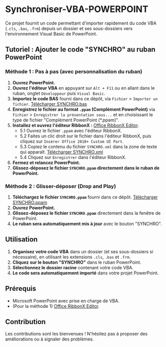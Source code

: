 # Synchroniser-VBA-POWERPOINT

Ce projet fournit un code permettant d'importer rapidement du code VBA (`.cls`, `.bas`, `.frm`) depuis un dossier et ses sous-dossiers vers l'environnement Visual Basic de PowerPoint.

## Tutoriel : Ajouter le code "SYNCHRO" au ruban PowerPoint

### Méthode 1 : Pas à pas (avec personnalisation du ruban)

1.  **Ouvrez PowerPoint.**
2.  **Ouvrez l'éditeur VBA** en appuyant sur `Alt + F11` ou en allant dans le ruban, onglet `Développeur` puis `Visual Basic`.
3.  **Importez le code BAS** fourni dans ce dépôt, via `Fichier` > `Importer un fichier`. [Télécharger SYNCHRO.bas](https://github.com/Tangui-Gouirand/Synchroniser-VBA-POWERPOINT/blob/main/SYNCHRO.bas)
4.  **Enregistrez le fichier au format `.ppam` (Complément PowerPoint)** via `Fichier` > `Enregistrer la présentation sous...` et en choisissant le type de fichier "Complément PowerPoint (*.ppam)".
5.  **Installez et ouvrez l'éditeur RibbonX :** [Office RibbonX Editor](https://github.com/fernandreu/office-ribbonx-editor).
    * 5.1 Ouvrez le fichier `.ppam` avec l'éditeur RibbonX.
    * 5.2 Faites un clic droit sur le fichier dans l'éditeur RibbonX, puis cliquez sur `Insérer Office 2010+ Custom UI Part`.
    * 5.3 Copiez le contenu du fichier `SYNCHRO.xml` dans la zone de texte qui apparaît. [Télécharger SYNCHRO.xml](https://github.com/Tangui-Gouirand/Synchroniser-VBA-POWERPOINT/blob/main/SYNCHRO.xml)
    * 5.4 Cliquez sur `Enregistrer` dans l'éditeur RibbonX.
6.  **Fermez et relancez PowerPoint.**
7.  **Glissez-déposez le fichier `SYNCHRO.ppam` directement dans le ruban de PowerPoint.**

### Méthode 2 : Glisser-déposer (Drop and Play)

1.  **Téléchargez le fichier `SYNCHRO.ppam`** fourni dans ce dépôt. [Télécharger SYNCHRO.ppam](https://github.com/Tangui-Gouirand/Synchroniser-VBA-POWERPOINT/blob/main/Synchro.ppam)
2.  **Ouvrez PowerPoint.**
3.  **Glissez-déposez le fichier `SYNCHRO.ppam`** directement dans la fenêtre de PowerPoint.
4.  **Le ruban sera automatiquement mis à jour** avec le bouton "SYNCHRO".

## Utilisation

1.  **Organisez votre code VBA** dans un dossier (et ses sous-dossiers si nécessaire), en utilisant les extensions `.cls`, `.bas` et `.frm`.
2.  **Cliquez sur le bouton "SYNCHRO"** dans le ruban PowerPoint.
3.  **Sélectionnez le dossier racine** contenant votre code VBA.
4.  **Le code sera automatiquement importé** dans votre projet PowerPoint.

## Prérequis

* Microsoft PowerPoint avec prise en charge de VBA.
* (Pour la méthode 1) [Office RibbonX Editor](https://github.com/fernandreu/office-ribbonx-editor).

## Contribution

Les contributions sont les bienvenues ! N'hésitez pas à proposer des améliorations ou à signaler des problèmes.
